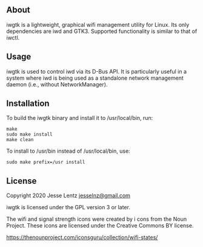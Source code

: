 ## About
iwgtk is a lightweight, graphical wifi management utility for Linux. Its only
dependencies are iwd and GTK3. Supported functionality is similar to that of
iwctl.

## Usage
iwgtk is used to control iwd via its D-Bus API. It is particularly useful in a
system where iwd is being used as a standalone network management daemon (i.e.,
without NetworkManager).

## Installation
To build the iwgtk binary and install it to /usr/local/bin, run:

```
make
sudo make install
make clean
```

To install to /usr/bin instead of /usr/local/bin, use:
```
sudo make prefix=/usr install
```

## License
Copyright 2020 Jesse Lentz <jesselnz@gmail.com>

iwgtk is licensed under the GPL version 3 or later.

The wifi and signal strength icons were created by i cons from the Noun Project.
These icons are licensed under the Creative Commons BY license.

https://thenounproject.com/iconsguru/collection/wifi-states/
